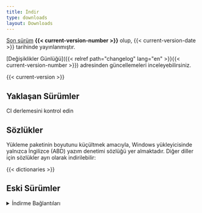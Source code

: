 ```yaml
---
title: İndir
type: downloads
layout: Downloads
---
```


[Son sürüm](https://github.com/TypesettingTools/Aegisub/releases/latest) **{{< current-version-number >}}** olup, {{< current-version-date >}} tarihinde yayınlanmıştır.

[Değişiklikler Günlüğü]({{< relref path="changelog" lang="en" >}}{{< current-version-number >}}) adresinden güncellemeleri inceleyebilirsiniz.

{{< current-version >}}

## Yaklaşan Sürümler

CI derlemesini kontrol edin

## Sözlükler

Yükleme paketinin boyutunu küçültmek amacıyla, Windows yükleyicisinde yalnızca İngilizce (ABD) yazım denetimi sözlüğü yer almaktadır. Diğer diller için sözlükler ayrı olarak indirilebilir:

{{< dictionaries >}}

## Eski Sürümler

<details>
<summary>İndirme Bağlantıları</summary>
{{< previous-versions >}}
</details>
